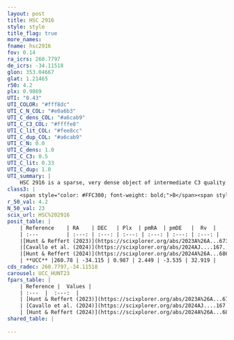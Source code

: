 ```yaml
---
layout: post
title: HSC 2916
style: style
title_flag: true
more_names: 
fname: hsc2916
fov: 0.14
ra_icrs: 260.7797
de_icrs: -34.11518
glon: 353.04667
glat: 1.21465
r50: 4.2
plx: 0.9869
UTI: "0.43"
UTI_COLOR: "#fff8dc"
UTI_C_N_COL: "#e0a6b3"
UTI_C_dens_COL: "#a6cab9"
UTI_C_C3_COL: "#ffffe8"
UTI_C_lit_COL: "#fee8cc"
UTI_C_dup_COL: "#a6cab9"
UTI_C_N: 0.0
UTI_C_dens: 1.0
UTI_C_C3: 0.5
UTI_C_lit: 0.33
UTI_C_dup: 1.0
UTI_summary: |
    HSC 2916 is a sparse, very dense object of intermediate C3 quality. It was recently reported in the literature.<br><br><span style="color: #99180f; font-weight: bold;">Warning: </span>contains less than 25 stars with <i>P>0.5</i> estimated.
class3: |
    <span style="color: #FFC300; font-weight: bold;">B</span><span style="color: #FFC300; font-weight: bold;">B</span>
r_50_val: 4.2
N_50_val: 23
scix_url: HSC%202916
posit_table: |
    | Reference    | RA    | DEC   | Plx  | pmRA  | pmDE   |  Rv  |
    | :---         | :---: | :---: | :---: | :---: | :---: | :---: |
    |[Hunt & Reffert (2023)](https://scixplorer.org/abs/2023A%26A...673A.114H) | 260.774 | -34.099 | 0.989 | 2.414 | -3.596 | 44.946 |
    |[Cavallo et al. (2024)](https://scixplorer.org/abs/2024AJ....167...12C) | 260.752 | -34.13 | 0.994 | -- | -- | -- |
    |[Hunt & Reffert (2024)](https://scixplorer.org/abs/2024A%26A...686A..42H) | 260.774 | -34.099 | 0.989 | 2.414 | -3.596 | 44.946 |
    | **UCC** |260.78 | -34.115 | 0.987 | 2.449 | -3.535 | 32.919 | 
cds_radec: 260.7797,-34.11518
carousel: UCC_HUNT23
fpars_table: |
    | Reference |  Values |
    | :---  |  :---:  |
    | [Hunt & Reffert (2023)](https://scixplorer.org/abs/2023A%26A...673A.114H) | `AV50=2.134, diffAV50=1.071, MOD50=9.95, logAge50=7.502` |
    | [Cavallo et al. (2024)](https://scixplorer.org/abs/2024AJ....167...12C) | `AV50=2.59, dMod50=9.84, logAge50=7.14, [Fe/H]50=-0.55` |
    | [Hunt & Reffert (2024)](https://scixplorer.org/abs/2024A%26A...686A..42H) | `MassJ=130.400` |
shared_table: |
    
---
```

